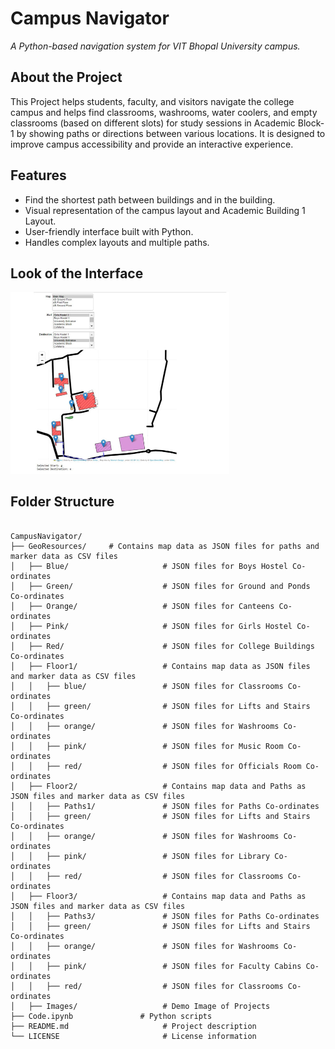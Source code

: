 <h1>Campus Navigator</h1>
<p><em>A Python-based navigation system for VIT Bhopal University campus.</em></p>

<h2>About the Project</h2>
<p>
This Project helps students, faculty, and visitors navigate the college campus and helps find classrooms, washrooms, water coolers, and empty classrooms (based on different slots) for study sessions in Academic Block-1 by showing paths or directions between various locations. It is designed to improve campus accessibility and provide an interactive experience.
</p>

<h2>Features</h2>
<ul>
  <li>Find the shortest path between buildings and in the building.</li>
  <li>Visual representation of the campus layout and Academic Building 1 Layout.</li>
  <li>User-friendly interface built with Python.</li>
  <li>Handles complex layouts and multiple paths.</li>
</ul>

<h2>Look of the Interface</h2>
<p><em>
  <img src="GeoResources/Images/Campus.jpg" width="350" title="Campus">
</em></p>

<h2>Folder Structure</h2>
<pre>
<code>
CampusNavigator/  
├── GeoResources/     # Contains map data as JSON files for paths and marker data as CSV files
│   ├── Blue/                     # JSON files for Boys Hostel Co-ordinates
│   ├── Green/                    # JSON files for Ground and Ponds Co-ordinates
│   ├── Orange/                   # JSON files for Canteens Co-ordinates
│   ├── Pink/                     # JSON files for Girls Hostel Co-ordinates
│   ├── Red/                      # JSON files for College Buildings Co-ordinates
│   ├── Floor1/                   # Contains map data as JSON files and marker data as CSV files
│   │   ├── blue/                 # JSON files for Classrooms Co-ordinates
│   │   ├── green/                # JSON files for Lifts and Stairs Co-ordinates
│   │   ├── orange/               # JSON files for Washrooms Co-ordinates
│   │   ├── pink/                 # JSON files for Music Room Co-ordinates
│   │   ├── red/                  # JSON files for Officials Room Co-ordinates
│   ├── Floor2/                   # Contains map data and Paths as JSON files and marker data as CSV files
│   │   ├── Paths1/               # JSON files for Paths Co-ordinates
│   │   ├── green/                # JSON files for Lifts and Stairs Co-ordinates
│   │   ├── orange/               # JSON files for Washrooms Co-ordinates
│   │   ├── pink/                 # JSON files for Library Co-ordinates
│   │   ├── red/                  # JSON files for Classrooms Co-ordinates
│   ├── Floor3/                   # Contains map data and Paths as JSON files and marker data as CSV files
│   │   ├── Paths3/               # JSON files for Paths Co-ordinates
│   │   ├── green/                # JSON files for Lifts and Stairs Co-ordinates
│   │   ├── orange/               # JSON files for Washrooms Co-ordinates
│   │   ├── pink/                 # JSON files for Faculty Cabins Co-ordinates
│   │   ├── red/                  # JSON files for Classrooms Co-ordinates
│   ├── Images/                   # Demo Image of Projects
├── Code.ipynb               # Python scripts  
├── README.md                     # Project description  
└── LICENSE                       # License information
</code>
</pre>
